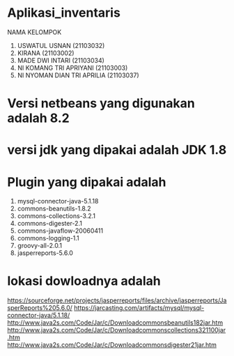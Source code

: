 # Aplikasi_inventaris

NAMA KELOMPOK
1. USWATUL USNAN (21103032)
2. KIRANA (21103002)
3. MADE DWI INTARI (21103034)
4. NI KOMANG TRI APRIYANI (21103003)
5. NI NYOMAN DIAN TRI APRILIA (21103037) 

# Versi netbeans yang digunakan adalah 8.2
# versi jdk yang dipakai adalah JDK 1.8
# Plugin yang dipakai adalah 
 1. mysql-connector-java-5.1.18
 2. commons-beanutils-1.8.2
 3. commons-collections-3.2.1
 4. commons-digester-2.1
 5. commons-javaflow-20060411
 6. commons-logging-1.1
 7. groovy-all-2.0.1
 8. jasperreports-5.6.0
# lokasi dowloadnya adalah 
https://sourceforge.net/projects/jasperreports/files/archive/jasperreports/JasperReports%205.6.0/
https://jarcasting.com/artifacts/mysql/mysql-connector-java/5.1.18/
http://www.java2s.com/Code/Jar/c/Downloadcommonsbeanutils182jar.htm
http://www.java2s.com/Code/Jar/c/Downloadcommonscollections321100jar.htm
http://www.java2s.com/Code/Jar/c/Downloadcommonsdigester21jar.htm
